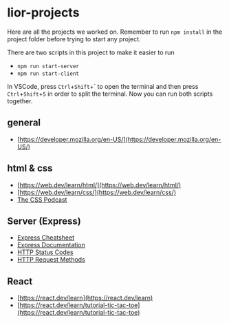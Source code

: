 # lior-projects

Here are all the projects we worked on. Remember to run `npm install` in the project folder before trying to start any project.

There are two scripts in this project to make it easier to run

- `npm run start-server`
- `npm run start-client`

In VSCode, press `Ctrl`+`Shift`+\` to open the terminal and then
press `Ctrl`+`Shift`+`5` in order to split the terminal.
Now you can run both scripts together.

## general

- [https://developer.mozilla.org/en-US/](https://developer.mozilla.org/en-US/)

## html & css

- [https://web.dev/learn/html/](https://web.dev/learn/html/)
- [https://web.dev/learn/css/](https://web.dev/learn/css/)
- [The CSS Podcast](https://thecsspodcast.libsyn.com)

## Server (Express)

- [Express Cheatsheet](https://devhints.io/express)
- [Express Documentation](https://expressjs.com)
- [HTTP Status Codes](https://developer.mozilla.org/en-US/docs/Web/HTTP/Status)
- [HTTP Request Methods](https://developer.mozilla.org/en-US/docs/Web/HTTP/Methods)

## React

- [https://react.dev/learn](https://react.dev/learn)
- [https://react.dev/learn/tutorial-tic-tac-toe](https://react.dev/learn/tutorial-tic-tac-toe)
